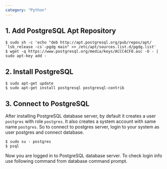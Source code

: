 ```yaml
---
category: "Python"
---
```



## 1. Add PostgreSQL Apt Repository

```
$ sudo sh -c 'echo "deb http://apt.postgresql.org/pub/repos/apt/ `lsb_release -cs`-pgdg main" >> /etc/apt/sources.list.d/pgdg.list'
$ wget -q https://www.postgresql.org/media/keys/ACCC4CF8.asc -O - | sudo apt-key add -
```

## 2. Install PostgreSQL

```
$ sudo apt-get update
$ sudo apt-get install postgresql postgresql-contrib
```

## 3. Connect to PostgreSQL
After installing PostgreSQL database server, by default it creates a user `postgres` with role `postgres`. 
It also creates a system account with same name `postgres`. 
So to connect to postgres server, login to your system as user postgres and connect database.

```
$ sudo su - postgres
$ psql
```

Now you are logged in to PostgreSQL database server. To check login info use following command from database command prompt.
